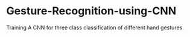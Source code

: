 # Gesture-Recognition-using-CNN
Training A CNN for three class classification of different hand gestures.
